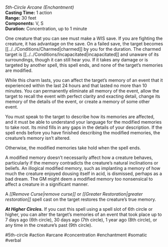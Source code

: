 *5th-Circle Arcane (Enchantment)*  
**Casting Time:** 1 action  
**Range:** 30 feet  
**Components:** V, S  
**Duration:** Concentration, up to 1 minute

One creature that you can see must make a WIS save. If you are fighting the creature, it has advantage on the save. On a failed save, the target becomes [[../../Conditions/Charmed|charmed]] by you for the duration. The charmed target is [[../../Conditions/Incapacitated|incapacitated]] and unaware of its surroundings, though it can still hear you. If it takes any damage or is targeted by another spell, this spell ends, and none of the target’s memories are modified.

While this charm lasts, you can affect the target’s memory of an event that it experienced within the last 24 hours and that lasted no more than 10 minutes. You can permanently eliminate all memory of the event, allow the target to recall the event with perfect clarity and exacting detail, change its memory of the details of the event, or create a memory of some other event.

You must speak to the target to describe how its memories are affected, and it must be able to understand your language for the modified memories to take root. Its mind fills in any gaps in the details of your description. If the spell ends before you have finished describing the modified memories, the creature’s memory isn’t altered.

Otherwise, the modified memories take hold when the spell ends.

A modified memory doesn’t necessarily affect how a creature behaves, particularly if the memory contradicts the creature’s natural inclinations or beliefs. An illogical modified memory, such as implanting a memory of how much the creature enjoyed dousing itself in acid, is dismissed, perhaps as a bad dream. The GM might deem a modified memory too nonsensical to affect a creature in a significant manner.

A *[[Remove Curse|remove curse]]* or *[[Greater Restoration|greater restoration]]* spell cast on the target restores the creature’s true memory.

***At Higher Circles.*** If you cast this spell using a spell slot of 6th circle or higher, you can alter the target’s memories of an event that took place up to 7 days ago (6th circle), 30 days ago (7th circle), 1 year ago (8th circle), or any time in the creature’s past (9th circle).

#5th-circle #action #arcane #concentration #enchantment #somatic #verbal
